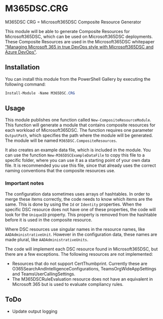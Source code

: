 # M365DSC.CRG

M365DSC CRG = Microsoft365DSC Composite Resource Generator

This module will be able to generate Composite Resources for Microsoft365DSC, which can be used on Microsoft365DSC deployments. These Composite Resources are used in the Microsoft365DSC whitepaper ["Managing Microsoft 365 in true DevOps style with Microsoft365DSC and Azure DevOps"](https://aka.ms/m365dscwhitepaper).

## Installation

You can install this module from the PowerShell Gallery by executing the following command:

```powershell
Install-Module -Name M365DSC.CRG
```

## Usage

This module publishes one function called `New-CompositeResourceModule`. This function will generate a module that contains composite resources for each workload of Microsoft365DSC. The function requires one parameter `OutputPath`, which specifies the path where the module will be generated. The module will be named `M365DSC.CompositeResources`.

It also creates an example data file, which is included in the module. You can use the function `New-M365DSCExampleDataFile` to copy this file to a specific folder, where you can use it as a starting point of your own data file. It is recommended you use this file, since that already uses the correct naming conventions that the composite resources use.

### Important notes

The configuration data sometimes uses arrays of hashtables. In order to merge these items correctly, the code needs to know which items are the same. This is done by using the `Id` or `Identity` properties. When the specific DSC resource does not have one of these properties, the code will look for the `UniqueID` property. This property is removed from the hashtable before it is used in the composite resource.

Where DSC resources use singular names in the resource names, like `AADAdministrativeUnit`. However in the configuration data, these names are made plural, like `AADAdministrativeUnits`.

The code will implement each DSC resource found in Microsoft365DSC, but there are a few exceptions. The following resources are not implemented:

- Resources that do not support CertThumbprint. Currently these are O365SearchAndIntelligenceConfigurations, TeamsOrgWideAppSettings and TeamsUserCallingSettings.
- The M365DSCRuleEvaluation resource does not have an equivalent in Microsoft 365 but is used to evaluate compliancy rules.

## ToDo

- Update output logging

